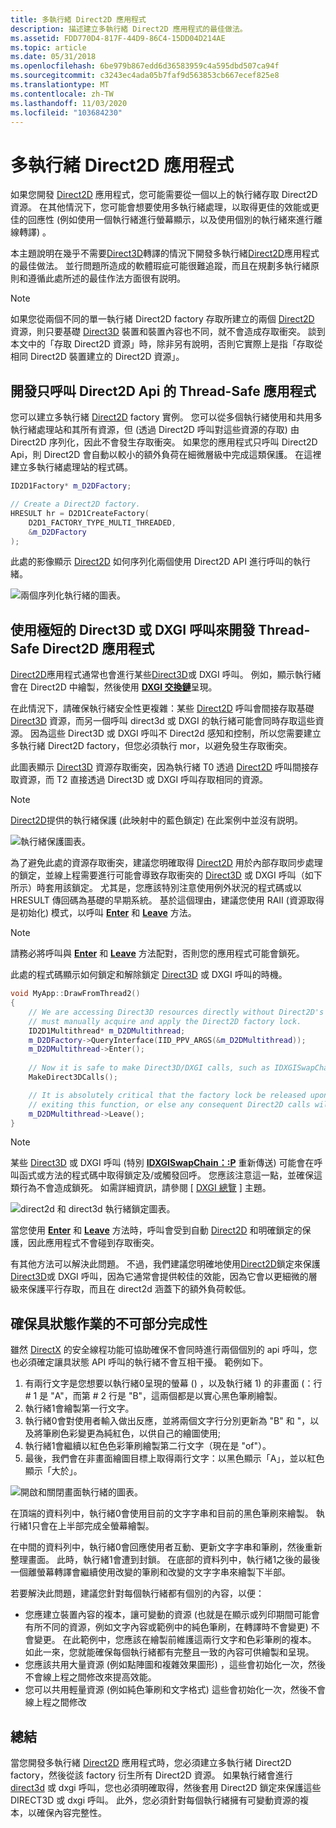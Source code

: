 ```yaml
---
title: 多執行緒 Direct2D 應用程式
description: 描述建立多執行緒 Direct2D 應用程式的最佳做法。
ms.assetid: FDD770D4-817F-44D9-86C4-15DD04D214AE
ms.topic: article
ms.date: 05/31/2018
ms.openlocfilehash: 6be979b867edd6d36583959c4a595dbd507ca94f
ms.sourcegitcommit: c3243ec4ada05b7faf9d563853cb667ecef825e8
ms.translationtype: MT
ms.contentlocale: zh-TW
ms.lasthandoff: 11/03/2020
ms.locfileid: "103684230"
---
```

# <a name="multithreaded-direct2d-apps"></a>多執行緒 Direct2D 應用程式

如果您開發 [Direct2D](./direct2d-portal.md) 應用程式，您可能需要從一個以上的執行緒存取 Direct2D 資源。 在其他情況下，您可能會想要使用多執行緒處理，以取得更佳的效能或更佳的回應性 (例如使用一個執行緒進行螢幕顯示，以及使用個別的執行緒來進行離線轉譯) 。

本主題說明在幾乎不需要[Direct3D](/windows/desktop/direct3d11/atoc-dx-graphics-direct3d-11)轉譯的情況下開發多執行緒[Direct2D](./direct2d-portal.md)應用程式的最佳做法。 並行問題所造成的軟體瑕疵可能很難追蹤，而且在規劃多執行緒原則和遵循此處所述的最佳作法方面很有説明。

> [!Note]  
> 如果您從兩個不同的單一執行緒 Direct2D factory 存取所建立的兩個 [Direct2D](./direct2d-portal.md) 資源，則只要基礎 [Direct3D](/windows/desktop/direct3d11/atoc-dx-graphics-direct3d-11) 裝置和裝置內容也不同，就不會造成存取衝突。 談到本文中的「存取 Direct2D 資源」時，除非另有說明，否則它實際上是指「存取從相同 Direct2D 裝置建立的 Direct2D 資源」。

## <a name="developing-thread-safe-apps-that-call-only-direct2d-apis"></a>開發只呼叫 Direct2D Api 的 Thread-Safe 應用程式

您可以建立多執行緒 [Direct2D](./direct2d-portal.md) factory 實例。 您可以從多個執行緒使用和共用多執行緒處理站和其所有資源，但 (透過 Direct2D 呼叫對這些資源的存取) 由 Direct2D 序列化，因此不會發生存取衝突。 如果您的應用程式只呼叫 Direct2D Api，則 Direct2D 會自動以較小的額外負荷在細微層級中完成這類保護。 在這裡建立多執行緒處理站的程式碼。

```cpp
ID2D1Factory* m_D2DFactory;

// Create a Direct2D factory.
HRESULT hr = D2D1CreateFactory(
    D2D1_FACTORY_TYPE_MULTI_THREADED,
    &m_D2DFactory
);
```

此處的影像顯示 [Direct2D](./direct2d-portal.md) 如何序列化兩個使用 Direct2D API 進行呼叫的執行緒。

![兩個序列化執行緒的圖表。](images/multi-thread.png)

## <a name="developing-thread-safe-direct2d-apps-with-minimal-direct3d-or-dxgi-calls"></a>使用極短的 Direct3D 或 DXGI 呼叫來開發 Thread-Safe Direct2D 應用程式

[Direct2D](./direct2d-portal.md)應用程式通常也會進行某些[Direct3D](/windows/desktop/direct3d11/atoc-dx-graphics-direct3d-11)或 DXGI 呼叫。 例如，顯示執行緒會在 Direct2D 中繪製，然後使用 [**DXGI 交換鏈**](/windows/desktop/api/dxgi/nn-dxgi-idxgiswapchain)呈現。

在此情況下，請確保執行緒安全性更複雜：某些 [Direct2D](./direct2d-portal.md) 呼叫會間接存取基礎 [Direct3D](/windows/desktop/direct3d11/atoc-dx-graphics-direct3d-11) 資源，而另一個呼叫 direct3d 或 DXGI 的執行緒可能會同時存取這些資源。 因為這些 Direct3D 或 DXGI 呼叫不 Direct2d 感知和控制，所以您需要建立多執行緒 Direct2D factory，但您必須執行 mor，以避免發生存取衝突。

此圖表顯示 [Direct3D](/windows/desktop/direct3d11/atoc-dx-graphics-direct3d-11) 資源存取衝突，因為執行緒 T0 透過 [Direct2D](./direct2d-portal.md) 呼叫間接存取資源，而 T2 直接透過 Direct3D 或 DXGI 呼叫存取相同的資源。

> [!Note]  
> [Direct2D](./direct2d-portal.md)提供的執行緒保護 (此映射中的藍色鎖定) 在此案例中並沒有説明。

 

![執行緒保護圖表。](images/multi-thread2.png)

為了避免此處的資源存取衝突，建議您明確取得 [Direct2D](./direct2d-portal.md) 用於內部存取同步處理的鎖定，並線上程需要進行可能會導致存取衝突的 [Direct3D](/windows/desktop/direct3d11/atoc-dx-graphics-direct3d-11) 或 DXGI 呼叫（如下所示）時套用該鎖定。 尤其是，您應該特別注意使用例外狀況的程式碼或以 HRESULT 傳回碼為基礎的早期系統。 基於這個理由，建議您使用 RAII (資源取得是初始化) 模式，以呼叫 [**Enter**](/windows/win32/api/d2d1_1/nf-d2d1_1-id2d1multithread-enter) 和 [**Leave**](/windows/win32/api/d2d1_1/nf-d2d1_1-id2d1multithread-leave) 方法。

> [!Note]  
> 請務必將呼叫與 [**Enter**](/windows/win32/api/d2d1_1/nf-d2d1_1-id2d1multithread-enter) 和 [**Leave**](/windows/win32/api/d2d1_1/nf-d2d1_1-id2d1multithread-leave) 方法配對，否則您的應用程式可能會鎖死。

 

此處的程式碼顯示如何鎖定和解除鎖定 [Direct3D](/windows/desktop/direct3d11/atoc-dx-graphics-direct3d-11) 或 DXGI 呼叫的時機。


```C++
void MyApp::DrawFromThread2()
{
    // We are accessing Direct3D resources directly without Direct2D's knowledge, so we
    // must manually acquire and apply the Direct2D factory lock.
    ID2D1Multithread* m_D2DMultithread;
    m_D2DFactory->QueryInterface(IID_PPV_ARGS(&m_D2DMultithread));
    m_D2DMultithread->Enter();
    
    // Now it is safe to make Direct3D/DXGI calls, such as IDXGISwapChain::Present
    MakeDirect3DCalls();

    // It is absolutely critical that the factory lock be released upon
    // exiting this function, or else any consequent Direct2D calls will be blocked.
    m_D2DMultithread->Leave();
}
```



> [!Note]  
> 某些 [Direct3D](/windows/desktop/direct3d11/atoc-dx-graphics-direct3d-11) 或 DXGI 呼叫 (特別 [**IDXGISwapChain：:P**](/windows/desktop/api/dxgi/nf-dxgi-idxgiswapchain-present) 重新傳送) 可能會在呼叫函式或方法的程式碼中取得鎖定及/或觸發回呼。 您應該注意這一點，並確保這類行為不會造成鎖死。 如需詳細資訊，請參閱 [ [DXGI 總覽](/windows/desktop/direct3ddxgi/d3d10-graphics-programming-guide-dxgi) ] 主題。

 

![direct2d 和 direct3d 執行緒鎖定圖表。](images/multi-thread3.png)

當您使用 [**Enter**](/windows/win32/api/d2d1_1/nf-d2d1_1-id2d1multithread-enter) 和 [**Leave**](/windows/win32/api/d2d1_1/nf-d2d1_1-id2d1multithread-leave) 方法時，呼叫會受到自動 [Direct2D](./direct2d-portal.md) 和明確鎖定的保護，因此應用程式不會碰到存取衝突。

有其他方法可以解決此問題。 不過，我們建議您明確地使用[Direct2D](./direct2d-portal.md)鎖定來保護[Direct3D](/windows/desktop/direct3d11/atoc-dx-graphics-direct3d-11)或 DXGI 呼叫，因為它通常會提供較佳的效能，因為它會以更細微的層級來保護平行存取，而且在 direct2d 涵蓋下的額外負荷較低。

## <a name="ensuring-atomicity-of-stateful-operations"></a>確保具狀態作業的不可部分完成性

雖然 [DirectX](/previous-versions//ee663301(v=vs.85)) 的安全線程功能可協助確保不會同時進行兩個個別的 api 呼叫，您也必須確定讓具狀態 API 呼叫的執行緒不會互相干擾。 範例如下。

1.  有兩行文字是您想要以執行緒0呈現的螢幕 () ，以及執行緒 1) 的非畫面 (：行 \# 1 是 "A"，而第 \# 2 行是 "B"，這兩個都是以實心黑色筆刷繪製。
2.  執行緒1會繪製第一行文字。
3.  執行緒0會對使用者輸入做出反應，並將兩個文字行分別更新為 "B" 和 "，以及將筆刷色彩變更為純紅色，以供自己的繪圖使用;
4.  執行緒1會繼續以紅色色彩筆刷繪製第二行文字（現在是 "of"）。
5.  最後，我們會在非畫面繪圖目標上取得兩行文字：以黑色顯示「A」，並以紅色顯示「大於」。

![開啟和關閉畫面執行緒的圖表。](images/multi-thread4.png)

在頂端的資料列中，執行緒0會使用目前的文字字串和目前的黑色筆刷來繪製。 執行緒1只會在上半部完成全螢幕繪製。

在中間的資料列中，執行緒0會回應使用者互動、更新文字字串和筆刷，然後重新整理畫面。 此時，執行緒1會遭到封鎖。 在底部的資料列中，執行緒1之後的最後一個離螢幕轉譯會繼續使用改變的筆刷和改變的文字字串來繪製下半部。

若要解決此問題，建議您針對每個執行緒都有個別的內容，以便：

-   您應建立裝置內容的複本，讓可變動的資源 (也就是在顯示或列印期間可能會有所不同的資源，例如文字內容或範例中的純色筆刷，在轉譯時不會變更) 不會變更。 在此範例中，您應該在繪製前維護這兩行文字和色彩筆刷的複本。 如此一來，您就能確保每個執行緒都有完整且一致的內容可供繪製和呈現。
-   您應該共用大量資源 (例如點陣圖和複雜效果圖形) ，這些會初始化一次，然後不會線上程之間修改來提高效能。
-   您可以共用輕量資源 (例如純色筆刷和文字格式) 這些會初始化一次，然後不會線上程之間修改

## <a name="summary"></a>總結

當您開發多執行緒 [Direct2D](./direct2d-portal.md) 應用程式時，您必須建立多執行緒 Direct2D factory，然後從該 factory 衍生所有 Direct2D 資源。 如果執行緒會進行 [direct3d](/windows/desktop/direct3d11/atoc-dx-graphics-direct3d-11) 或 dxgi 呼叫，您也必須明確取得，然後套用 Direct2D 鎖定來保護這些 DIRECT3D 或 dxgi 呼叫。 此外，您必須針對每個執行緒擁有可變動資源的複本，以確保內容完整性。
